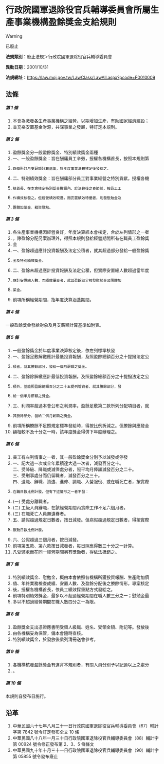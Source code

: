 # 行政院國軍退除役官兵輔導委員會所屬生產事業機構盈餘獎金支給規則


> [!WARNING]
> 已廢止


**法規類別**：廢止法規＞行政院國軍退除役官兵輔導委員會

**異動日期**：2001/10/31  

**法規網址**：https://law.moj.gov.tw/LawClass/LawAll.aspx?pcode=F0010009



## 法條
##### 第 1 條
1. 本會為激發各生產事業機構之經營，以期增加生產，有助國家經濟建設；
1. 並充裕安置基金財源，共謀事業之發展，特訂定本規則。

##### 第 2 條
1. 盈餘獎金分一般盈餘獎金、特別績效獎金兩種
1. 一、一般盈餘獎金：旨在酬庸員工辛勞，授權各機構首長，按照本規則第
1.     四條所訂月支薪額計算基準，於年度事業決算核定後發給之。
1. 二、特別績效獎金：旨在酬庸部分員工對事業經營之特別貢獻，授權各機
1.     構首長，在本會核定特別獎金數額內，於決算後之春節前，按員工工
1.     作績效核發之。但經營績效較遜，而安置績效特優者，則發慰勉金及
1.     團體加菜金，藉資慰勉。

##### 第 3 條
1. 各生產事業機構因經營良好，年度決算經本會核定，合於左列情形之一者
1. ，除盈餘分配另案辦理外，得照本規則發給經營期間所有在職員工盈餘獎
1. 金
1. 一、盈餘超過應計投資報酬及法定公積者，就其超過部分發給一般盈餘獎
1.     金及特別績效獎金。
1. 二、盈餘未超過應計投資報酬及法定公積，但實際安置總人數超過當年度
1.     應計安置總人數，而績效優良者，就其盈餘部分核發慰勉金及團體加
1.     菜金。
1. 前項所稱經營期間，指年度決算涵蓋期間。

##### 第 4 條
一般盈餘獎金發給對象及月支薪額計算基準如附表。

##### 第 5 條
1. 一般盈餘獎金於年度事業決算核定後，依左列標準核發
1. 一、盈餘足敷解繳應計最低投資報酬，及照盈餘總額百分之十提撥法定公
1.     積者，就其賸餘部分，發給一個月薪額之獎金。
1. 二、盈餘除解繳應計最低投資報酬，及照盈餘總額百分之十提撥法定之公
1.     積外，並能照盈餘總額百分之二十五提列增資者，就其賸餘部分，發
1.     給一個半月薪額之獎金。
1. 三、利潤率超過本會公布之利潤率，盈餘足敷第二款所列分配項目者，就
1.     其賸餘部分，發給二個月薪額之獎金。
1. 前項所稱賸餘不足照規定標準發給時，得按比例折減之。但賸餘與應發金
1. 額相較不及十分之一時，該年度獎金得併下年度辦理之。

##### 第 6 條
1. 員工有左列情事之一者，其一般盈餘獎金分別予以減發或停發
1. 一、記大過一次或全年累積達大過一次者，減發百分之十。  
二、受降級、降職或減俸處分者，照平均月俸額減發百分之二十。  
三、受刑事處分而仍留職者，減發百分之三十。  
四、退職、辭職、資遣、進修、調職、入營服役、或在職死亡者，按實際
1.     在職日數比例計發，但有下述情形之一者不發：
1.  (一) 受處分離職者。
1.  (二) 工級人員辭職，在該經營期間內實際工作不足六個月者。
1.  (三) 在職死亡人員無遺眷者。
1. 五、請假超過規定日數者，按日減發。但病假超過規定日數者，得按實際
1.     服勤日數比例計發。
1. 六、公假超過三個月者，按日減發。
1. 前項第五款、第六款按日減發者，每日照應得數三十分之一計算。
1. 凡受懲處而在同一經營期間另有獎勵者，得依法抵銷之。

##### 第 7 條
1. 特別績效獎金、慰勉金，概由本會依照各機構所獲投資報酬、生產附加價
1. 值、年終業務檢查成績、安置人數、及盈餘分配後之賸餘情形，專案核定
1. 後，授權各機構首長，依員工績效採重點方式發給之。
1. 前項特別績效獎金，最多以不超過經營期間在職人數三分之一；慰勉金最
1. 多以不超過經營期間在職人數四分之一為限。

##### 第 8 條
1. 盈餘獎金支出憑證應書明受領人級職、姓名、受領金額、附記等。發放後
1. 由各機構妥為保管，備本會隨時查核。
1. 特別績效獎金，於發放後彙列清冊送會參考。

##### 第 9 條
1. 各機構核發盈餘獎金有違背本規則者，有關人員分別予以記過以上之處分
1. 。

##### 第 10 條
本規則自發布日施行。

## 沿革
1. 中華民國六十七年八月三十一日行政院國軍退除役官兵輔導委員會（67）輔計字第 7842 號令訂定發布全文 10 條
1. 中華民國八十八年一月三十日行政院國軍退除役官兵輔導委員會（88）輔計字第 00924  號令修正發布第 2、3、5  條條文
1. 中華民國九十年十月三十一日行政院國軍退除役官兵輔導委員會（90）輔計字第 05855  號令發布廢止

